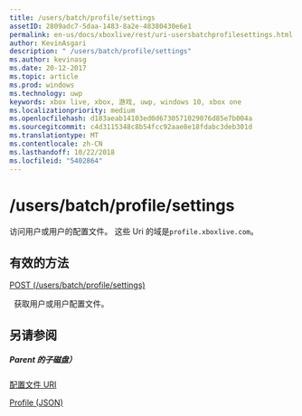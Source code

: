 ```yaml
---
title: /users/batch/profile/settings
assetID: 2809adc7-5daa-1483-8a2e-48380430e6e1
permalink: en-us/docs/xboxlive/rest/uri-usersbatchprofilesettings.html
author: KevinAsgari
description: " /users/batch/profile/settings"
ms.author: kevinasg
ms.date: 20-12-2017
ms.topic: article
ms.prod: windows
ms.technology: uwp
keywords: xbox live, xbox, 游戏, uwp, windows 10, xbox one
ms.localizationpriority: medium
ms.openlocfilehash: d183aeab14103ed0d6730571029076d85e7b004a
ms.sourcegitcommit: c4d3115348c8b54fcc92aae8e18fdabc3deb301d
ms.translationtype: MT
ms.contentlocale: zh-CN
ms.lasthandoff: 10/22/2018
ms.locfileid: "5402864"
---
```

# <a name="usersbatchprofilesettings"></a>/users/batch/profile/settings
访问用户或用户的配置文件。 这些 Uri 的域是`profile.xboxlive.com`。
  
<a id="ID4EV"></a>

 
## <a name="valid-methods"></a>有效的方法

[POST (/users/batch/profile/settings)](uri-usersbatchprofilesettingspost.md)

&nbsp;&nbsp;获取用户或用户配置文件。
 
<a id="ID4E6"></a>

 
## <a name="see-also"></a>另请参阅
 
<a id="ID4EBB"></a>

 
##### <a name="parent"></a>Parent 的子磁盘） 

[配置文件 URI](atoc-reference-profiles.md)

 [Profile (JSON)](../../json/json-profile.md)

   